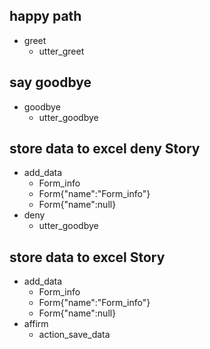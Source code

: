 ## happy path
* greet
  - utter_greet



## say goodbye
* goodbye
  - utter_goodbye

## store data to excel deny Story
*  add_data
   - Form_info
   - Form{"name":"Form_info"}
   - Form{"name":null}
* deny
   - utter_goodbye
   
   
## store data to excel Story
*  add_data
   - Form_info
   - Form{"name":"Form_info"}
   - Form{"name":null}
* affirm
   - action_save_data



